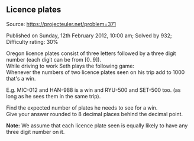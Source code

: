 Licence plates
--------------

Source: https://projecteuler.net/problem=371

Published on Sunday, 12th February 2012, 10:00 am; Solved by 932;
Difficulty rating: 30%

Oregon licence plates consist of three letters followed by a three digit
number (each digit can be from [0..9]).\
 While driving to work Seth plays the following game:\
 Whenever the numbers of two licence plates seen on his trip add to 1000
that's a win.

E.g. MIC-012 and HAN-988 is a win and RYU-500 and SET-500 too. (as long
as he sees them in the same trip).

Find the expected number of plates he needs to see for a win.\
 Give your answer rounded to 8 decimal places behind the decimal point.

**Note:** We assume that each licence plate seen is equally likely to
have any three digit number on it.
